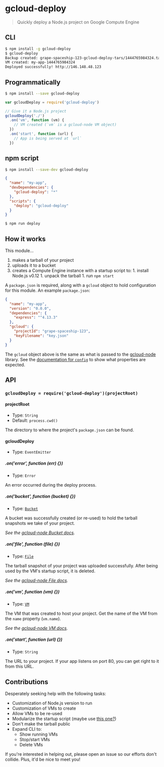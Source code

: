 # gcloud-deploy
> Quickly deploy a Node.js project on Google Compute Engine

## CLI
```sh
$ npm install -g gcloud-deploy
$ gcloud-deploy
Backup created: grape-spaceship-123-gcloud-deploy-tars/1444765984324.tar
VM created: my-app-1444765984324
Deployed successfully! http://146.148.48.123
```

## Programmatically
```sh
$ npm install --save gcloud-deploy
```
```js
var gcloudDeploy = require('gcloud-deploy')

// Give it a Node.js project
gcloudDeploy('./')
  .on('vm', function (vm) {
    // VM created (`vm` is a gcloud-node VM object)
  })
  .on('start', function (url) {
    // App is being served at `url`
  })
```

## npm script
```sh
$ npm install --save-dev gcloud-deploy
```
```json
{
  "name": "my-app",
  "devDependencies": {
    "gcloud-deploy": "*"
  },
  "scripts": {
    "deploy": "gcloud-deploy"
  }
}
```
```sh
$ npm run deploy
```


## How it works

This module...

  1. makes a tarball of your project
  1. uploads it to a bucket
  1. creates a Compute Engine instance with a startup script to:
    1. install Node.js v0.12
    1. unpack the tarball
    1. run `npm start`

A `package.json` is required, along with a `gcloud` object to hold configuration for this module. An example `package.json`:

```json
{
  "name": "my-app",
  "version": "0.0.0",
  "dependencies": {
    "express": "^4.13.3"
  },
  "gcloud": {
    "projectId": "grape-spaceship-123",
    "keyFilename": "key.json"
  }
}
```

The `gcloud` object above is the same as what is passed to the [gcloud-node](http://gitnpm.com/gcloud) library. See the [documentation for `config`](https://googlecloudplatform.github.io/gcloud-node/#/docs/v0.23.0?method=gcloud) to show what properties are expected.


## API

### `gcloudDeploy = require('gcloud-deploy')(projectRoot)`

#### projectRoot
- Type: `String`
- Default: `process.cwd()`

The directory to where the project's `package.json` can be found.

#### gcloudDeploy
- Type: `EventEmitter`

##### .on('error', function (err) {})
- Type: `Error`

An error occurred during the deploy process.

##### .on('bucket', function (bucket) {})
- Type: [`Bucket`](https://googlecloudplatform.github.io/gcloud-node/#/docs/v0.23.0/storage/bucket)

A bucket was successfully created (or re-used) to hold the tarball snapshots we take of your project.

*See the [gcloud-node Bucket docs](https://googlecloudplatform.github.io/gcloud-node/#/docs/v0.23.0/storage/bucket).*

##### .on('file', function (file) {})
- Type: [`File`](https://googlecloudplatform.github.io/gcloud-node/#/docs/v0.23.0/storage/file)

The tarball snapshot of your project was uploaded successfully. After being used by the VM's startup script, it is deleted.

*See the [gcloud-node File docs](https://googlecloudplatform.github.io/gcloud-node/#/docs/v0.23.0/storage/file).*

##### .on('vm', function (vm) {})
- Type: [`VM`](https://googlecloudplatform.github.io/gcloud-node/#/docs/v0.23.0/compute/vm)

The VM that was created to host your project. Get the name of the VM from the `name` property (`vm.name`).

*See the [gcloud-node VM docs](https://googlecloudplatform.github.io/gcloud-node/#/docs/v0.23.0/compute/vm).*

##### .on('start', function (url) {})
- Type: `String`

The URL to your project. If your app listens on port 80, you can get right to it from this URL.


## Contributions

Desperately seeking help with the following tasks:

  - Customization of Node.js version to run
  - Customization of VMs to create
  - Allow VMs to be re-used
  - Modularize the startup script (maybe use [this one?](https://github.com/GoogleCloudPlatform/nodejs-getting-started/blob/master/gce/startup-script.sh))
  - Don't make the tarball public
  - Expand CLI to:
    - Show running VMs
    - Stop/start VMs
    - Delete VMs

If you're interested in helping out, please open an issue so our efforts don't collide. Plus, it'd be nice to meet you!
